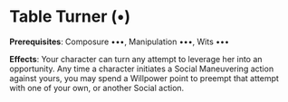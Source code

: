 # Table Turner (•) 
**Prerequisites**: Composure •••, Manipulation •••, Wits ••• 

**Effects**: Your character can turn any attempt to leverage her into an opportunity. Any time a character initiates a Social Maneuvering action against yours, you may spend a Willpower point to preempt that attempt with one of your own, or another Social action.